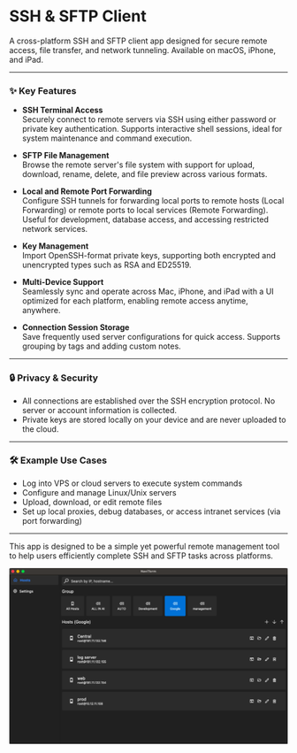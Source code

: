 # SSH & SFTP Client

A cross-platform SSH and SFTP client app designed for secure remote access, file transfer, and network tunneling. Available on macOS, iPhone, and iPad.

---

### ✨ Key Features

- **SSH Terminal Access**  
  Securely connect to remote servers via SSH using either password or private key authentication. Supports interactive shell sessions, ideal for system maintenance and command execution.

- **SFTP File Management**  
  Browse the remote server's file system with support for upload, download, rename, delete, and file preview across various formats.

- **Local and Remote Port Forwarding**  
  Configure SSH tunnels for forwarding local ports to remote hosts (Local Forwarding) or remote ports to local services (Remote Forwarding). Useful for development, database access, and accessing restricted network services.

- **Key Management**  
  Import OpenSSH-format private keys, supporting both encrypted and unencrypted types such as RSA and ED25519.

- **Multi-Device Support**  
  Seamlessly sync and operate across Mac, iPhone, and iPad with a UI optimized for each platform, enabling remote access anytime, anywhere.

- **Connection Session Storage**  
  Save frequently used server configurations for quick access. Supports grouping by tags and adding custom notes.

---

### 🔒 Privacy & Security

- All connections are established over the SSH encryption protocol. No server or account information is collected.
- Private keys are stored locally on your device and are never uploaded to the cloud.

---

### 🛠️ Example Use Cases

- Log into VPS or cloud servers to execute system commands
- Configure and manage Linux/Unix servers
- Upload, download, or edit remote files
- Set up local proxies, debug databases, or access intranet services (via port forwarding)

---

This app is designed to be a simple yet powerful remote management tool to help users efficiently complete SSH and SFTP tasks across platforms.

![App Screenshot](images/1.png)
